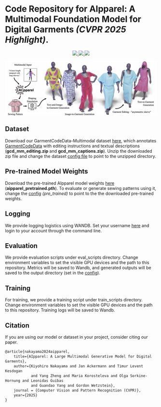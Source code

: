 # Code Repository for AIpparel: A Multimodal Foundation Model for Digital Garments _(CVPR 2025 Highlight)_. 
<p align="center">
  <a href='[https://arxiv.org/abs/2405.04533](https://arxiv.org/abs/2412.03937)'>
    <img src='https://img.shields.io/badge/Arxiv-2405.04533-A42C25?style=flat&logo=arXiv&logoColor=A42C25'>
  </a>
  <a href='https://georgenakayama.github.io/AIpparel/'>
  <img src='https://img.shields.io/badge/Project-Page-pink?style=flat&logo=Google%20chrome&logoColor=pink'>
  </a>
  <a href='https://huggingface.co/georgeNakayama/AIpparel'>
  <img src='https://img.shields.io/badge/%F0%9F%A4%97%20Hugging%20Face-Model-blue'>
  </a>
</p>

![teaser](assets/imgs/teaser.jpg)

## Dataset 
Download our GarmentCodeData-Multimodal dataset [here](https://huggingface.co/georgeNakayama/AIpparel), which annotates [GarmentCodeData](https://www.research-collection.ethz.ch/handle/20.500.11850/673889) with editing instructions and textual descriptions (**gcd_mm_editing.zip** and **gcd_mm_captions.zip**). Unzip the downloaded zip file and change the dataset [config file](configs/data_wrapper/dataset/gcd_mm.yaml) to point to the unzipped directory.

## Pre-trained Model Weights
Download the pre-trained AIpparel model weights [here](https://huggingface.co/georgeNakayama/AIpparel) (**aipparel_pretrained.pth**). To evaluate or generate sewing patterns using it, change the [config](configs/aipparel.yaml) _(pre\_trained)_ to point to the the downloaded pre-trained weights.

## Logging
We provide logging logistics using WANDB. Set your username [here](configs/experiment/wandb_info/wandb.yaml) and login to your account through the command line.

## Evaluation 
We provide evaluation scripts under eval_scripts directory. Change environment variables to set the visible GPU devices and the path to this repository. Metrics will be saved to Wandb, and generated outputs will be saved to the output directory (set in the [config](configs/aipparel.yaml)).

## Training
For training, we provide a training script under train_scripts directory. Change environment variables to set the visible GPU devices and the path to this repository. Training logs will be saved to Wandb.

## Citation

If you are using our model or dataset in your project, consider citing our paper.

```
@article{nakayama2024aipparel,
    title={AIpparel: A Large Multimodal Generative Model for Digital Garments}, 
    author={Kiyohiro Nakayama and Jan Ackermann and Timur Levent Kesdogan 
            and Yang Zheng and Maria Korosteleva and Olga Sorkine-Hornung and Leonidas Guibas
            and Guandao Yang and Gordon Wetzstein},
    journal = {Computer Vision and Pattern Recognition (CVPR)},
    year={2025}
}
```
